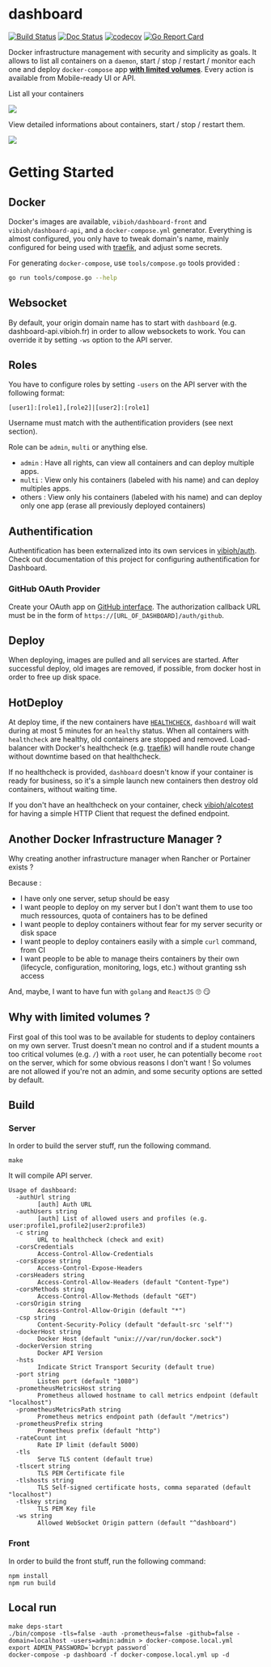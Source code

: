 # dashboard

[![Build Status](https://travis-ci.org/ViBiOh/dashboard.svg?branch=master)](https://travis-ci.org/ViBiOh/dashboard)
[![Doc Status](https://doc.esdoc.org/github.com/ViBiOh/dashboard/badge.svg)](https://doc.esdoc.org/github.com/ViBiOh/dashboard)
[![codecov](https://codecov.io/gh/ViBiOh/dashboard/branch/master/graph/badge.svg)](https://codecov.io/gh/ViBiOh/dashboard)
[![Go Report Card](https://goreportcard.com/badge/github.com/ViBiOh/dashboard)](https://goreportcard.com/report/github.com/ViBiOh/dashboard)

Docker infrastructure management with security and simplicity as goals. It allows to list all containers on a `daemon`, start / stop / restart / monitor each one and deploy `docker-compose` app [**with limited volumes**](#why-with-limited-volumes-). Every action is available from Mobile-ready UI or API.

List all your containers

![](/img/list.png)

View detailed informations about containers, start / stop / restart them.

![](/img/detail.png)

# Getting Started

## Docker

Docker's images are available, `vibioh/dashboard-front` and `vibioh/dashboard-api`, and a `docker-compose.yml` generator. Everything is almost configured, you only have to tweak domain's name, mainly configured for being used with [traefik](https://traefik.io), and adjust some secrets.

For generating `docker-compose`, use `tools/compose.go` tools provided :

```bash
go run tools/compose.go --help
```

## Websocket

By default, your origin domain name has to start with `dashboard` (e.g. dashboard-api.vibioh.fr) in order to allow websockets to work. You can override it by setting `-ws` option to the API server.

## Roles

You have to configure roles by setting `-users` on the API server with the following format:

```
[user1]:[role1],[role2]|[user2]:[role1]
```

Username must match with the authentification providers (see next section).

Role can be `admin`, `multi` or anything else.

* `admin` : Have all rights, can view all containers and can deploy multiple apps.
* `multi` : View only his containers (labeled with his name) and can deploy multiples apps.
* others : View only his containers (labeled with his name) and can deploy only one app (erase all previously deployed containers)

## Authentification

Authentification has been externalized into its own services in [vibioh/auth](https://github.com/vibioh/auth). Check out documentation of this project for configuring authentification for Dashboard.

### GitHub OAuth Provider

Create your OAuth app on [GitHub interface](https://github.com/settings/developers). The authorization callback URL must be in the form of `https://[URL_OF_DASHBOARD]/auth/github`.

## Deploy

When deploying, images are pulled and all services are started. After successful deploy, old images are removed, if possible, from docker host in order to free up disk space.

## HotDeploy

At deploy time, if the new containers have [`HEALTHCHECK`](https://docs.docker.com/engine/reference/builder/#healthcheck), `dashboard` will wait during at most 5 minutes for an `healthy` status. When all containers with `healthcheck` are healthy, old containers are stopped and removed. Load-balancer with Docker's healthcheck (e.g. [traefik](https://traefik.io)) will handle route change without downtime based on that healthcheck.

If no healthcheck is provided, `dashboard` doesn't know if your container is ready for business, so it's a simple launch new containers then destroy old containers, without waiting time.

If you don't have an healthcheck on your container, check [vibioh/alcotest](https://github.com/ViBiOh/alcotest) for having a simple HTTP Client that request the defined endpoint.

## Another Docker Infrastructure Manager ?

Why creating another infrastructure manager when Rancher or Portainer exists ?

Because :

* I have only one server, setup should be easy
* I want people to deploy on my server but I don't want them to use too much ressources, quota of containers has to be defined
* I want people to deploy containers without fear for my server security or disk space
* I want people to deploy containers easily with a simple `curl` command, from CI
* I want people to be able to manage theirs containers by their own (lifecycle, configuration, monitoring, logs, etc.) without granting ssh access

And, maybe, I want to have fun with `golang` and `ReactJS` 🙄 😏

## Why with limited volumes ?

First goal of this tool was to be available for students to deploy containers on my own server. Trust doesn't mean no control and if a student mounts a too critical volumes (e.g. `/`) with a `root` user, he can potentially become `root` on the server, which for some obvious reasons I don't want ! So volumes are not allowed if you're not an admin, and some security options are setted by default.

## Build

### Server

In order to build the server stuff, run the following command.

```
make
```

It will compile API server.

```
Usage of dashboard:
  -authUrl string
    	[auth] Auth URL
  -authUsers string
    	[auth] List of allowed users and profiles (e.g. user:profile1,profile2|user2:profile3)
  -c string
    	URL to healthcheck (check and exit)
  -corsCredentials
    	Access-Control-Allow-Credentials
  -corsExpose string
    	Access-Control-Expose-Headers
  -corsHeaders string
    	Access-Control-Allow-Headers (default "Content-Type")
  -corsMethods string
    	Access-Control-Allow-Methods (default "GET")
  -corsOrigin string
    	Access-Control-Allow-Origin (default "*")
  -csp string
    	Content-Security-Policy (default "default-src 'self'")
  -dockerHost string
    	Docker Host (default "unix:///var/run/docker.sock")
  -dockerVersion string
    	Docker API Version
  -hsts
    	Indicate Strict Transport Security (default true)
  -port string
    	Listen port (default "1080")
  -prometheusMetricsHost string
    	Prometheus allowed hostname to call metrics endpoint (default "localhost")
  -prometheusMetricsPath string
    	Prometheus metrics endpoint path (default "/metrics")
  -prometheusPrefix string
    	Prometheus prefix (default "http")
  -rateCount int
    	Rate IP limit (default 5000)
  -tls
    	Serve TLS content (default true)
  -tlscert string
    	TLS PEM Certificate file
  -tlshosts string
    	TLS Self-signed certificate hosts, comma separated (default "localhost")
  -tlskey string
    	TLS PEM Key file
  -ws string
    	Allowed WebSocket Origin pattern (default "^dashboard")
```

### Front

In order to build the front stuff, run the following command:

```
npm install
npm run build
```

## Local run

```
make deps-start
./bin/compose -tls=false -auth -prometheus=false -github=false -domain=localhost -users=admin:admin > docker-compose.local.yml
export ADMIN_PASSWORD=`bcrypt password`
docker-compose -p dashboard -f docker-compose.local.yml up -d
```
